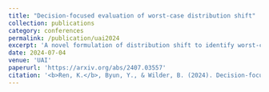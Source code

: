 ```yaml
---
title: "Decision-focused evaluation of worst-case distribution shift"
collection: publications
category: conferences
permalink: /publication/uai2024
excerpt: 'A novel formulation of distribution shift to identify worst-case shifts w.r.t. decision-focused loss functions.'
date: 2024-07-04
venue: 'UAI'
paperurl: 'https://arxiv.org/abs/2407.03557'
citation: '<b>Ren, K.</b>, Byun, Y., & Wilder, B. (2024). Decision-focused evaluation of worst-case distribution shift. arXiv preprint arXiv:2407.03557.'
---
```

